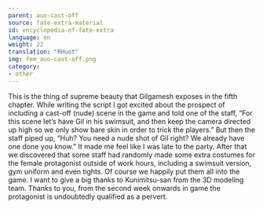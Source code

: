 ```yaml
---
parent: auo-cast-off
source: fate-extra-material
id: encyclopedia-of-fate-extra
language: en
weight: 22
translation: "RHuot"
img: fem_auo-cast-off.png
category:
- other
---
```


This is the thing of supreme beauty that Gilgamesh exposes in the fifth chapter.
While writing the script I got excited about the prospect of including a cast-off (nude) scene in the game and told one of the staff, “For this scene let’s have Gil in his swimsuit, and then keep the camera directed up high so we only show bare skin in order to trick the players.”
But then the staff piped up, “Huh? You need a nude shot of Gil right? We already have one done you know.” It made me feel like I was late to the party.
After that we discovered that some staff had randomly made some extra costumes for the female protagonist outside of work hours, including a swimsuit version, gym uniform and even tights. Of course we happily put them all into the game.
I want to give a big thanks to Kunimitsu-san from the 3D modeling team. Thanks to you, from the second week onwards in game the protagonist is undoubtedly qualified as a pervert.
